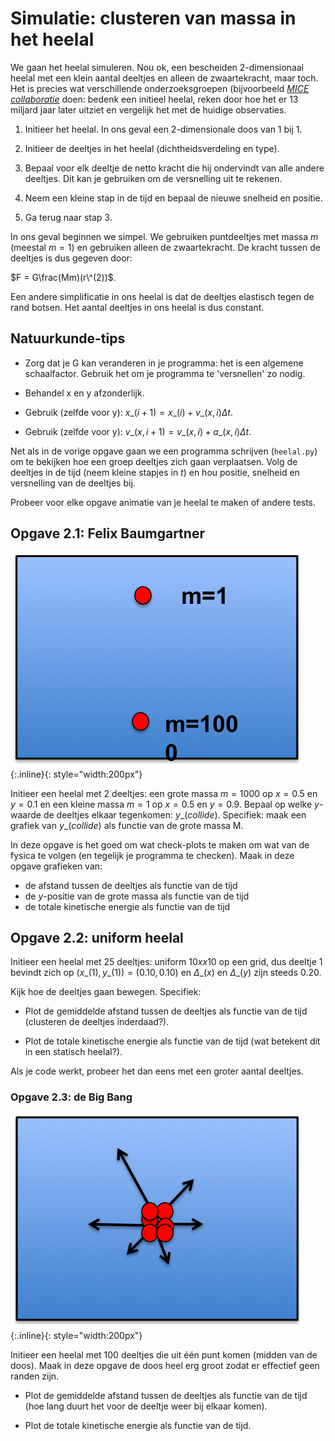 # Simulatie: clusteren van massa in het heelal

We gaan het heelal simuleren. Nou ok, een bescheiden 2-dimensionaal heelal met
een klein aantal deeltjes en alleen de zwaartekracht, maar toch. Het is
precies wat verschillende onderzoeksgroepen (bijvoorbeeld [*MICE
collaboratie*](http://maia.ice.cat/mice/) doen: bedenk een initieel heelal,
reken door hoe het er 13 miljard jaar later uitziet en vergelijk het met de
huidige observaties.

1. Initieer het heelal. In ons geval een 2-dimensionale doos van 1 bij 1.

2. Initieer de deeltjes in het heelal (dichtheidsverdeling en type).

3. Bepaal voor elk deeltje de netto kracht die hij ondervindt van alle andere 
   deeltjes. Dit kan je gebruiken om de versnelling uit te rekenen.

4. Neem een kleine stap in de tijd en bepaal de nieuwe snelheid en positie.

5. Ga terug naar stap 3.

In ons geval beginnen we simpel. We gebruiken puntdeeltjes met massa $m$
(meestal $m=1$) en gebruiken alleen de zwaartekracht. De kracht tussen de
deeltjes is dus gegeven door:

$F = G\frac(Mm)(r\^(2))$. 

Een andere simplificatie in ons heelal is dat de deeltjes elastisch tegen de
rand botsen. Het aantal deeltjes in ons heelal is dus constant.

## Natuurkunde-tips

* Zorg dat je G kan veranderen in je programma: het is een algemene
  schaalfactor. Gebruik het om je programma te 'versnellen' zo nodig.

* Behandel x en y afzonderlijk.

* Gebruik (zelfde voor y): $x\_(i+1) = x\_(i) + v\_(x,i)\Delta t$.

* Gebruik (zelfde voor y): $v\_(x,i+1) = v\_(x,i) + a\_(x,i)\Delta t$.

Net als in de vorige opgave gaan we een programma schrijven (`heelal.py`) om
te bekijken hoe een groep deeltjes zich gaan verplaatsen. Volg de deeltjes in
de tijd (neem kleine stapjes in $t$) en hou positie, snelheid en versnelling
van de deeltjes bij.

Probeer voor elke opgave animatie van je heelal te maken of andere tests.

## Opgave 2.1: Felix Baumgartner

![HeelalBaumgartner](HeelalBaumgartner.png){:.inline}{: style="width:200px"}

Initieer een heelal met 2 deeltjes: een grote massa $m=1000$ op $x=0.5$ en
$y=0.1$ en een kleine massa $m=1$ op $x=0.5$ en $y=0.9$. Bepaal op welke
$y$-waarde de deeltjes elkaar tegenkomen: $y\_(collide)$. Specifiek: maak een
grafiek van $y\_(collide)$ als functie van de grote massa M.

In deze opgave is het goed om wat check-plots te maken om wat van de fysica 
te volgen (en tegelijk je programma te checken). Maak in deze opgave grafieken 
van:

* de afstand tussen de deeltjes als functie van de tijd
* de $y$-positie van de grote massa als functie van de tijd
* de totale kinetische energie als functie van de tijd

## Opgave 2.2: uniform heelal

Initieer een heelal met 25 deeltjes: uniform $10xx10$ op een grid, dus deeltje 
1 bevindt zich op $(x\_(1),y\_(1)) = (0.10, 0.10)$ en $\Delta\_(x)$ en 
$\Delta\_(y)$ zijn steeds 0.20. 

Kijk hoe de deeltjes gaan bewegen. Specifiek:

* Plot de gemiddelde afstand tussen de deeltjes als functie van de tijd
  (clusteren de deeltjes inderdaad?).

* Plot de totale kinetische energie als functie van de tijd (wat betekent dit
  in een statisch heelal?).

Als je code werkt, probeer het dan eens met een groter aantal deeltjes.

### Opgave 2.3: de Big Bang

![HeelalBigBang](HeelalBigBang.png){:.inline}{: style="width:200px"}

Initieer een heelal met 100 deeltjes die uit één punt komen (midden van de
doos). Maak in deze opgave de doos heel erg groot zodat er effectief geen
randen zijn.

* Plot de gemiddelde afstand tussen de deeltjes als functie van de tijd
  (hoe lang duurt het voor de deeltje weer bij elkaar komen).

* Plot de totale kinetische energie als functie van de tijd.
